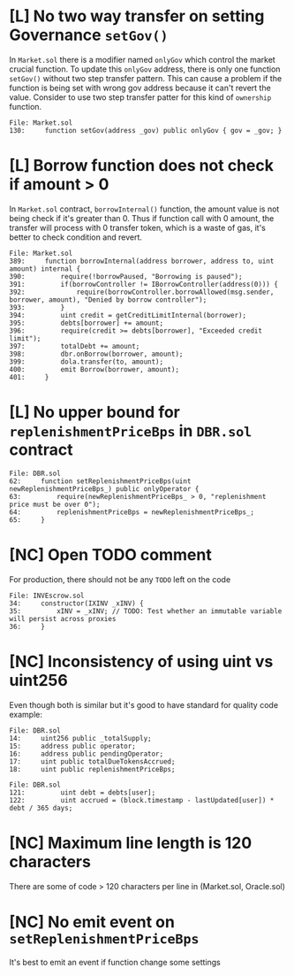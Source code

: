 # [L] No two way transfer on setting Governance `setGov()`

In `Market.sol` there is a modifier named `onlyGov` which control the market crucial function. To update this `onlyGov` address, there is only one function `setGov()` without two step transfer pattern. This can cause a problem if the function is being set with wrong gov address because it can't revert the value. Consider to use two step transfer patter for this kind of `ownership` function.

```
File: Market.sol
130:     function setGov(address _gov) public onlyGov { gov = _gov; }
```

# [L] Borrow function does not check if amount > 0
In `Market.sol` contract, `borrowInternal()` function, the amount value is not being check if it's greater than 0. Thus if function call with 0 amount, the transfer will process with 0 transfer token, which is a waste of gas, it's better to check condition and revert.
```
File: Market.sol
389:     function borrowInternal(address borrower, address to, uint amount) internal {
390:         require(!borrowPaused, "Borrowing is paused");
391:         if(borrowController != IBorrowController(address(0))) {
392:             require(borrowController.borrowAllowed(msg.sender, borrower, amount), "Denied by borrow controller");
393:         }
394:         uint credit = getCreditLimitInternal(borrower);
395:         debts[borrower] += amount;
396:         require(credit >= debts[borrower], "Exceeded credit limit");
397:         totalDebt += amount;
398:         dbr.onBorrow(borrower, amount);
399:         dola.transfer(to, amount);
400:         emit Borrow(borrower, amount);
401:     }
```

# [L] No upper bound for `replenishmentPriceBps` in `DBR.sol` contract
```
File: DBR.sol
62:     function setReplenishmentPriceBps(uint newReplenishmentPriceBps_) public onlyOperator {
63:         require(newReplenishmentPriceBps_ > 0, "replenishment price must be over 0");
64:         replenishmentPriceBps = newReplenishmentPriceBps_;
65:     }
```

# [NC] Open TODO comment

For production, there should not be any `TODO` left on the code
```
File: INVEscrow.sol
34:     constructor(IXINV _xINV) {
35:         xINV = _xINV; // TODO: Test whether an immutable variable will persist across proxies
36:     }
```

# [NC] Inconsistency of using uint vs uint256
Even though both is similar but it's good to have standard for quality code
example:
```
File: DBR.sol
14:     uint256 public _totalSupply;
15:     address public operator;
16:     address public pendingOperator;
17:     uint public totalDueTokensAccrued;
18:     uint public replenishmentPriceBps;

File: DBR.sol
121:         uint debt = debts[user];
122:         uint accrued = (block.timestamp - lastUpdated[user]) * debt / 365 days;
```

# [NC] Maximum line length is 120 characters
There are some of code > 120 characters per line in (Market.sol, Oracle.sol)

# [NC] No emit event on `setReplenishmentPriceBps`
It's best to emit an event if function change some settings